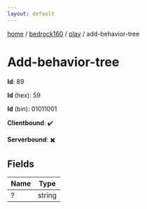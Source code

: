 ```yaml
---
layout: default
---
```


[home](/)  /  [bedrock160](/protocol/bedrock160)  /  [play](/protocol/bedrock160/play)  /  add-behavior-tree

# Add-behavior-tree

**Id**: 89

**Id** (hex): 59

**Id** (bin): 01011001

**Clientbound**: ✔️

**Serverbound**: ✖️

## Fields

Name | Type
---|---
? | string

